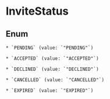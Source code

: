 
# InviteStatus

## Enum


    * `PENDING` (value: `"PENDING"`)

    * `ACCEPTED` (value: `"ACCEPTED"`)

    * `DECLINED` (value: `"DECLINED"`)

    * `CANCELLED` (value: `"CANCELLED"`)

    * `EXPIRED` (value: `"EXPIRED"`)



